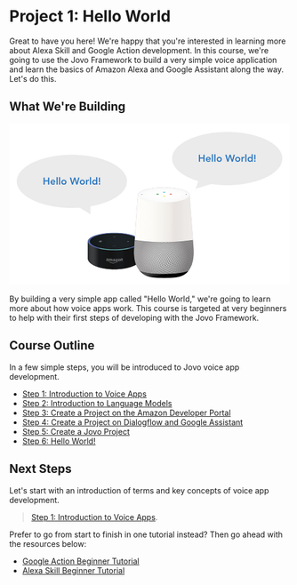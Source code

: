 # Project 1: Hello World

Great to have you here! We're happy that you're interested in learning more about Alexa Skill and Google Action development. In this course, we're going to use the Jovo Framework to build a very simple voice application and learn the basics of Amazon Alexa and Google Assistant along the way. Let's do this.

## What We're Building

![](./img/amazon-echo-google-home-hello-world.jpg)

By building a very simple app called "Hello World," we're going to learn more about how voice apps work. This course is targeted at very beginners to help with their first steps of developing with the Jovo Framework.

## Course Outline

In a few simple steps, you will be introduced to Jovo voice app development.

* [Step 1: Introduction to Voice Apps](./step-1-introduction-voice-apps.md)
* [Step 2: Introduction to Language Models](./step-2-introduction-language-models.md)
* [Step 3: Create a Project on the Amazon Developer Portal](./step-3-amazon-developer-portal.md)
* [Step 4: Create a Project on Dialogflow and Google Assistant](./step-4-dialogflow-google-assistant.md)
* [Step 5: Create a Jovo Project](./step-5-create-jovo-project.md)
* [Step 6: Hello World!](./step-6-hello-world.md)

## Next Steps

Let's start with an introduction of terms and key concepts of voice app development.

> [Step 1: Introduction to Voice Apps](./step-1-introduction-voice-apps.md).

Prefer to go from start to finish in one tutorial instead? Then go ahead with the resources below:

* [Google Action Beginner Tutorial](../../tutorials/google-action-tutorial-nodejs/)
* [Alexa Skill Beginner Tutorial](../../tutorials/alexa-skill-tutorial-nodejs/)


<!--[metadata]: { "description": "Learn the basics of voice app development for Amazon Alexa and Google Assistant in this free course.", "author": "jan-koenig" }-->
